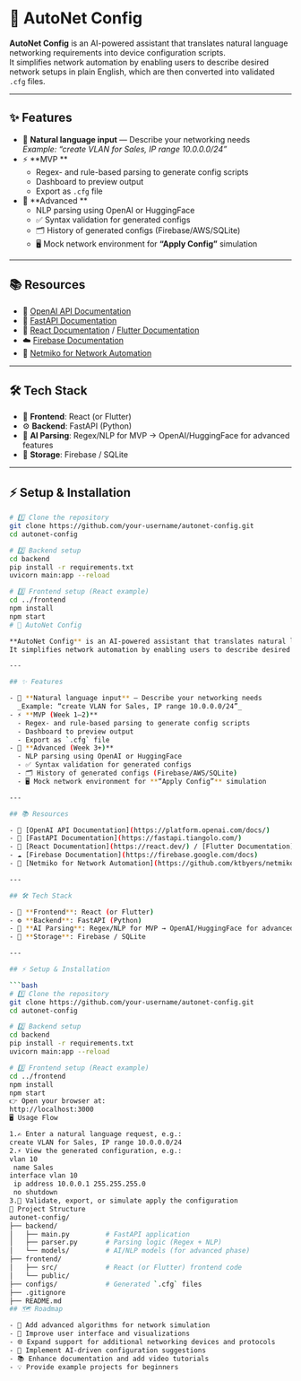 # 🚀 AutoNet Config

**AutoNet Config** is an AI-powered assistant that translates natural language networking requirements into device configuration scripts.  
It simplifies network automation by enabling users to describe desired network setups in plain English, which are then converted into validated `.cfg` files.

---

## ✨ Features

- 📝 **Natural language input** — Describe your networking needs  
  _Example: “create VLAN for Sales, IP range 10.0.0.0/24”_  
- ⚡ **MVP **  
  - Regex- and rule-based parsing to generate config scripts  
  - Dashboard to preview output  
  - Export as `.cfg` file  
- 🚀 **Advanced **  
  - NLP parsing using OpenAI or HuggingFace  
  - ✅ Syntax validation for generated configs  
  - 🗂 History of generated configs (Firebase/AWS/SQLite)  
  - 🖥 Mock network environment for **“Apply Config”** simulation  

---

## 📚 Resources

- 🤖 [OpenAI API Documentation](https://platform.openai.com/docs/)  
- 🔗 [FastAPI Documentation](https://fastapi.tiangolo.com/)  
- 🎨 [React Documentation](https://react.dev/) / [Flutter Documentation](https://docs.flutter.dev/)  
- ☁️ [Firebase Documentation](https://firebase.google.com/docs)  
- 🐍 [Netmiko for Network Automation](https://github.com/ktbyers/netmiko)  

---

## 🛠 Tech Stack

- 🎨 **Frontend**: React (or Flutter)  
- ⚙️ **Backend**: FastAPI (Python)  
- 🤖 **AI Parsing**: Regex/NLP for MVP → OpenAI/HuggingFace for advanced features  
- 💾 **Storage**: Firebase / SQLite  

---

## ⚡ Setup & Installation

```bash
# 1️⃣ Clone the repository
git clone https://github.com/your-username/autonet-config.git
cd autonet-config

# 2️⃣ Backend setup
cd backend
pip install -r requirements.txt
uvicorn main:app --reload

# 3️⃣ Frontend setup (React example)
cd ../frontend
npm install
npm start
# 🚀 AutoNet Config

**AutoNet Config** is an AI-powered assistant that translates natural language networking requirements into device configuration scripts.  
It simplifies network automation by enabling users to describe desired network setups in plain English, which are then converted into validated `.cfg` files.

---

## ✨ Features

- 📝 **Natural language input** — Describe your networking needs  
  _Example: “create VLAN for Sales, IP range 10.0.0.0/24”_  
- ⚡ **MVP (Week 1–2)**  
  - Regex- and rule-based parsing to generate config scripts  
  - Dashboard to preview output  
  - Export as `.cfg` file  
- 🚀 **Advanced (Week 3+)**  
  - NLP parsing using OpenAI or HuggingFace  
  - ✅ Syntax validation for generated configs  
  - 🗂 History of generated configs (Firebase/AWS/SQLite)  
  - 🖥 Mock network environment for **“Apply Config”** simulation  

---

## 📚 Resources

- 🤖 [OpenAI API Documentation](https://platform.openai.com/docs/)  
- 🔗 [FastAPI Documentation](https://fastapi.tiangolo.com/)  
- 🎨 [React Documentation](https://react.dev/) / [Flutter Documentation](https://docs.flutter.dev/)  
- ☁️ [Firebase Documentation](https://firebase.google.com/docs)  
- 🐍 [Netmiko for Network Automation](https://github.com/ktbyers/netmiko)  

---

## 🛠 Tech Stack

- 🎨 **Frontend**: React (or Flutter)  
- ⚙️ **Backend**: FastAPI (Python)  
- 🤖 **AI Parsing**: Regex/NLP for MVP → OpenAI/HuggingFace for advanced features  
- 💾 **Storage**: Firebase / SQLite  

---

## ⚡ Setup & Installation

```bash
# 1️⃣ Clone the repository
git clone https://github.com/your-username/autonet-config.git
cd autonet-config

# 2️⃣ Backend setup
cd backend
pip install -r requirements.txt
uvicorn main:app --reload

# 3️⃣ Frontend setup (React example)
cd ../frontend
npm install
npm start
👉 Open your browser at:
http://localhost:3000
🖥 Usage Flow

1.✍️ Enter a natural language request, e.g.:
create VLAN for Sales, IP range 10.0.0.0/24
2.⚡ View the generated configuration, e.g.:
vlan 10
 name Sales
interface vlan 10
 ip address 10.0.0.1 255.255.255.0
 no shutdown
3.💾 Validate, export, or simulate apply the configuration
📂 Project Structure
autonet-config/
├── backend/
│   ├── main.py         # FastAPI application
│   ├── parser.py       # Parsing logic (Regex + NLP)
│   └── models/         # AI/NLP models (for advanced phase)
├── frontend/
│   ├── src/            # React (or Flutter) frontend code
│   └── public/
├── configs/            # Generated `.cfg` files
├── .gitignore
├── README.md
## 🗺 Roadmap

- 🔹 Add advanced algorithms for network simulation  
- 🎨 Improve user interface and visualizations  
- 🌐 Expand support for additional networking devices and protocols  
- 🤖 Implement AI-driven configuration suggestions  
- 📚 Enhance documentation and add video tutorials  
- 💡 Provide example projects for beginners  



